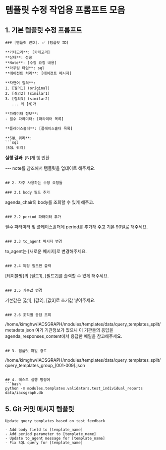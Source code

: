 # 템플릿 수정 작업용 프롬프트 모음

## 1. 기본 템플릿 수정 프롬프트
```
### [템플릿 번호]. ✅ [템플릿 ID]

**카테고리**: [카테고리]
**상태**: 성공
**Note**: [수정 요청 내용]
**라우팅 타입**: sql
**에이전트 처리**: [에이전트 메시지]

**자연어 질의**:
1. [질의1] (original)
2. [질의2] (similar1)
3. [질의3] (similar2)
   ... 외 [N]개

**파라미터 정보**:
- 필수 파라미터: [파라미터 목록]

**플레이스홀더**: [플레이스홀더 목록]

**SQL 쿼리**:
```sql
[SQL 쿼리]
```

**실행 결과**: [N]개 행 반환

--- note를 참조해서 템플릿을 업데이트 해주세요.
```

## 2. 자주 사용하는 수정 요청들

### 2.1 body 필드 추가
```
agenda_chair의 body를 조회할 수 있게 해주고.
```

### 2.2 period 파라미터 추가
```
필수 파라미터 및 플레이스홀더에 period를 추가해 주고 기본 90일로 해주세요.
```

### 2.3 to_agent 메시지 변경
```
to_agent는 [새로운 메시지]로 변경해주세요.
```

### 2.4 특정 필드만 출력
```
[테이블명]의 [필드1], [필드2]를 출력할 수 있게 해주세요.
```

### 2.5 기본값 변경
```
기본값은 [값1], [값2], [값3]로 초기값 넣어주세요.
```

### 2.6 조직별 응답 조회
```
/home/kimghw/IACSGRAPH/modules/templates/data/query_templates_split/metadata.json 여기 기관정보가 있으니 이 기관들의 응답을 agenda_responses_content에서 응답한 메일을 참고해주세요.
```

## 3. 템플릿 파일 경로
```
/home/kimghw/IACSGRAPH/modules/templates/data/query_templates_split/query_templates_group_[001-009].json
```

## 4. 테스트 실행 명령어
```bash
python -m modules.templates.validators.test_individual_reports data/iacsgraph.db
```

## 5. Git 커밋 메시지 템플릿
```
Update query templates based on test feedback

- Add body field to [template_name]
- Add period parameter to [template_name]
- Update to_agent message for [template_name]
- Fix SQL query for [template_name]
```